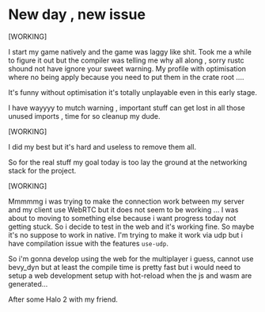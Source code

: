 

# New day , new issue

[WORKING]

I start my game natively and the game was laggy like shit.
Took me a while to figure it out but the compiler was telling
me why all along , sorry rustc shound not have ignore your
sweet warning. My profile with optimisation where no being
apply because you need to put them in the crate root ....

It's funny without optimisation it's totally unplayable even
in this early stage.

I have wayyyy to mutch warning , important stuff can get lost
in all those unused imports , time for so cleanup my dude.


[WORKING]

I did my best but it's hard and useless to remove them all.

So for the real stuff my goal today is too lay the ground
at the networking stack for the project.

[WORKING]

Mmmmmg i was trying to make the connection work between
my server and my client use WebRTC but it does not seem
to be working ... I was about to moving to something else
because i want progress today not getting stuck. So i
decide to test in the web and it's working fine. So
maybe it's no suppose to work in native. I'm trying
to make it work via udp but i have compilation issue
with the features `use-udp`.

So i'm gonna develop using the web for the multiplayer i guess,
cannot use bevy_dyn but at least the compile time is pretty
fast but i would need to setup a web development setup
with hot-reload when the js and wasm are generated...

After some Halo 2 with my friend.
